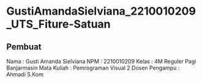 # GustiAmandaSielviana_2210010209_UTS_Fiture-Satuan

## Pembuat
Nama           : Gusti Amanda Sielviana
NPM            : 2210010209
Kelas          : 4M Reguler Pagi Banjarmasin
Mata Kuliah    : Pemrograman Visual 2
Dosen Pengampu : Ahmadi S.Kom
